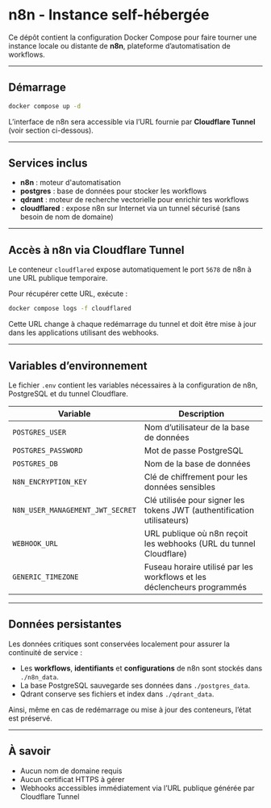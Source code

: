 # n8n - Instance self-hébergée

Ce dépôt contient la configuration Docker Compose pour faire tourner une instance locale ou distante de **n8n**, plateforme d’automatisation de workflows.

---

## Démarrage

```bash
docker compose up -d
```

L’interface de n8n sera accessible via l’URL fournie par **Cloudflare Tunnel** (voir section ci-dessous).

---

## Services inclus

- **n8n** : moteur d'automatisation
- **postgres** : base de données pour stocker les workflows
- **qdrant** : moteur de recherche vectorielle pour enrichir tes workflows
- **cloudflared** : expose n8n sur Internet via un tunnel sécurisé (sans besoin de nom de domaine)

---

## Accès à n8n via Cloudflare Tunnel

Le conteneur `cloudflared` expose automatiquement le port `5678` de n8n à une URL publique temporaire.

Pour récupérer cette URL, exécute :

```bash
docker compose logs -f cloudflared
```

Cette URL change à chaque redémarrage du tunnel et doit être mise à jour dans les applications utilisant des webhooks.

---

## Variables d’environnement

Le fichier `.env` contient les variables nécessaires à la configuration de n8n, PostgreSQL et du tunnel Cloudflare.

| Variable                         | Description                                                             |
|---------------------------------|-------------------------------------------------------------------------|
| `POSTGRES_USER`                  | Nom d’utilisateur de la base de données                                 |
| `POSTGRES_PASSWORD`              | Mot de passe PostgreSQL                                                 |
| `POSTGRES_DB`                   | Nom de la base de données                                               |
| `N8N_ENCRYPTION_KEY`             | Clé de chiffrement pour les données sensibles                           |
| `N8N_USER_MANAGEMENT_JWT_SECRET` | Clé utilisée pour signer les tokens JWT (authentification utilisateurs) |
| `WEBHOOK_URL`                   | URL publique où n8n reçoit les webhooks (URL du tunnel Cloudflare)      |
| `GENERIC_TIMEZONE`               | Fuseau horaire utilisé par les workflows et les déclencheurs programmés |

---

## Données persistantes

Les données critiques sont conservées localement pour assurer la continuité de service :

- Les **workflows**, **identifiants** et **configurations** de n8n sont stockés dans `./n8n_data`.
- La base PostgreSQL sauvegarde ses données dans `./postgres_data`.
- Qdrant conserve ses fichiers et index dans `./qdrant_data`.

Ainsi, même en cas de redémarrage ou mise à jour des conteneurs, l’état est préservé.

---

## À savoir

- Aucun nom de domaine requis
- Aucun certificat HTTPS à gérer
- Webhooks accessibles immédiatement via l’URL publique générée par Cloudflare Tunnel
